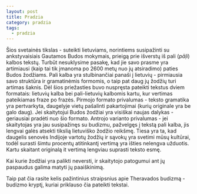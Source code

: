 ```yaml
---
layout: post
title: Pradzia
category: pradzia
tags:
  - pradzia
---
```

Šios svetainės tikslas - suteikti lietuviams, norintiems susipažinti su ankstyvaisiais Gautamos Budos mokymais, prieigą prie išverstų iš pali (_pāḷi_) kalbos tekstų. Turbūt nesuklysime pasakę, kad jie savo prasme yra artimiausi (kaip tai tik įmanoma po 2600 metų nuo jų atsiradimo) paties Budos žodžiams. Pali kalba yra stulbinančiai panaši į lietuvių - pirmiausia savo struktūra ir gramatinėmis formomis, o taip pat daug jų žodžių turi artimas šaknis. Dėl  šios priežasties buvo nuspręsta pateikti tekstus dviem formatais: lietuvių kalba bei pali-lietuvių kalbomis kartu, kur vertimas pateikiamas fraze po frazės. Pirmojo formato privalumas - teksto gramatika yra pertvarkyta, daugelyje vietų pašalinti pakartojimai (kurių originale yra be galo daug). Jei skaitytojui Budos žodžiai yra visiškai naujas dalykas - geriausiai pradėti nuo šio formato. Antrojo varianto privalumas - jei skaitytojas yra jau susipažinęs su budizmu, pažvelgęs į tekstą pali kalba, jis lengvai galės atsekti tikslią lietuviško žodžio reikšmę. Tiesa yra ta, kad daugelis senovės Indijoje vartotų žodžių ir sąvokų yra svetimi mūsų kultūrai, todėl surasti šimtu procentų atitinkantį vertimą yra išties nelengva užduotis. Kartu skaitant originalą it vertimą lengviau suprasti teksto esmę.

Kai kurie žodžiai yra palikti neversti, ir skaitytojo patogumui ant jų paspaudus galima matyti jų paaiškinimą.

Taip pat čia rasite kelis pažintinius straipsnius apie Theravados budizmą - budizmo kryptį, kuriai priklauso čia pateikti tekstai.
